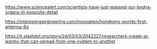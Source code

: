 https://www.sciencealert.com/scientists-have-just-mapped-our-bodys-organs-in-exquisite-detail

https://interestingengineering.com/innovation/hongkong-worlds-first-antenna-6g

https://it.slashdot.org/story/24/03/03/2042227/researchers-create-ai-worms-that-can-spread-from-one-system-to-another
